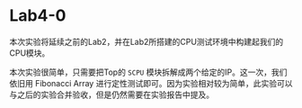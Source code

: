 # Lab4-0

本次实验将延续之前的Lab2，并在Lab2所搭建的CPU测试环境中构建起我们的CPU模块。

本次实验很简单，只需要把Top的 `SCPU` 模块拆解成两个给定的IP。这一次，我们依旧用 Fibonacci Array 进行定性测试即可。因为实验相对较为简单，此实验可以与之后的实验合并验收，但是仍然需要在实验报告中提及。